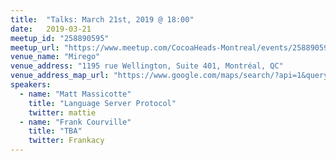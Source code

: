 ```yaml
---
title:  "Talks: March 21st, 2019 @ 18:00"
date:   2019-03-21
meetup_id: "258890595" 
meetup_url: "https://www.meetup.com/CocoaHeads-Montreal/events/258890595/"
venue_name: "Mirego"
venue_address: "1195 rue Wellington, Suite 401, Montréal, QC"
venue_address_map_url: "https://www.google.com/maps/search/?api=1&query=45.492040%2C-73.558464"
speakers:
  - name: "Matt Massicotte"
    title: "Language Server Protocol"
    twitter: mattie
  - name: "Frank Courville"
    title: "TBA"
    twitter: Frankacy
---
```

